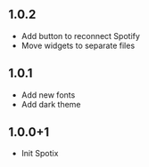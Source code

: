 ## 1.0.2
* Add button to reconnect Spotify
* Move widgets to separate files

## 1.0.1
* Add new fonts
* Add dark theme

## 1.0.0+1

* Init Spotix